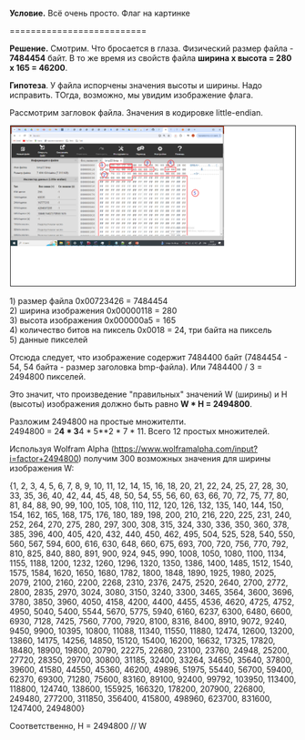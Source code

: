 **Условие.** Всё очень просто. Флаг на картинке

==========================

**Решение.** Смотрим. Что бросается в глаза. Физический размер файла - **7484454** байт. В то же время из свойств файла **ширина х высота = 280 х 165 = 46200**. 

**Гипотеза**. У файла испорчены значения высоты и ширины. Надо исправить. ТОгда, возможно, мы увидим изображение флага.

Рассмотрим загловок файла. Значения в кодировке little-endian.
<p align="center">
 <img width="500px" src="../../img/EasyFlag-01.png" alt="qr" border="1"/>
</p>
1) размер файла 0x00723426 = 7484454<br>
2) ширина изображения 0x00000118 = 280<br>
3) высота изображения 0x000000a5 = 165<br>
4) количество битов на пиксель 0x0018 = 24, три байта на пиксель<br>
5) данные пикселей

Отсюда следует, что изображение содержит  7484400 байт (7484454 - 54, 54 байта - размер заголовка bmp-файла). Или 7484400 / 3 = 2494800 пикселей. 

Это значит, что произведение "правильных" значений W (ширины) и H (высоты) изображения должно быть равно **W * H = 2494800**.

Разложим 2494800 на простые множителти.<br>
2494800 = 2**4 * 3**4 * 5**2 * 7 * 11. Всего 12 простых множителей.

Используя Wolfram Alpha (https://www.wolframalpha.com/input?i=factor+2494800) получим 300 возможных значения для ширины изображения W:

{1, 2, 3, 4, 5, 6, 7, 8, 9, 10, 11, 12, 14, 15, 16, 18, 20, 21, 22, 24, 25, 27, 28, 30, 33, 35, 36, 40, 42, 44, 45, 48, 50, 54, 55, 56, 60, 63, 66, 70, 72, 75, 77, 80, 81, 84, 88, 90, 99, 100, 105, 108, 110, 112, 120, 126, 132, 135, 140, 144, 150, 154, 162, 165, 168, 175, 176, 180, 189, 198, 200, 210, 216, 220, 225, 231, 240, 252, 264, 270, 275, 280, 297, 300, 308, 315, 324, 330, 336, 350, 360, 378, 385, 396, 400, 405, 420, 432, 440, 450, 462, 495, 504, 525, 528, 540, 550, 560, 567, 594, 600, 616, 630, 648, 660, 675, 693, 700, 720, 756, 770, 792, 810, 825, 840, 880, 891, 900, 924, 945, 990, 1008, 1050, 1080, 1100, 1134, 1155, 1188, 1200, 1232, 1260, 1296, 1320, 1350, 1386, 1400, 1485, 1512, 1540, 1575, 1584, 1620, 1650, 1680, 1782, 1800, 1848, 1890, 1925, 1980, 2025, 2079, 2100, 2160, 2200, 2268, 2310, 2376, 2475, 2520, 2640, 2700, 2772, 2800, 2835, 2970, 3024, 3080, 3150, 3240, 3300, 3465, 3564, 3600, 3696, 3780, 3850, 3960, 4050, 4158, 4200, 4400, 4455, 4536, 4620, 4725, 4752, 4950, 5040, 5400, 5544, 5670, 5775, 5940, 6160, 6237, 6300, 6480, 6600, 6930, 7128, 7425, 7560, 7700, 7920, 8100, 8316, 8400, 8910, 9072, 9240, 9450, 9900, 10395, 10800, 11088, 11340, 11550, 11880, 12474, 12600, 13200, 13860, 14175, 14256, 14850, 15120, 15400, 16200, 16632, 17325, 17820, 18480, 18900, 19800, 20790, 22275, 22680, 23100, 23760, 24948, 25200, 27720, 28350, 29700, 30800, 31185, 32400, 33264, 34650, 35640, 37800, 39600, 41580, 44550, 45360, 46200, 49896, 51975, 55440, 56700, 59400, 62370, 69300, 71280, 75600, 83160, 89100, 92400, 99792, 103950, 113400, 118800, 124740, 138600, 155925, 166320, 178200, 207900, 226800, 249480, 277200, 311850, 356400, 415800, 498960, 623700, 831600, 1247400, 2494800}

Соответственно, H = 2494800 // W



